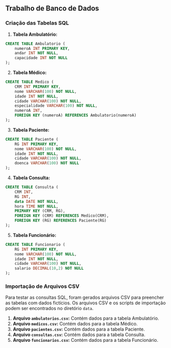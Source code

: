 ## Trabalho de Banco de Dados

### Criação das Tabelas SQL

1. **Tabela Ambulatório:**
   
```sql
CREATE TABLE Ambulatorio (
    numeroA INT PRIMARY KEY,
    andar INT NOT NULL,
    capacidade INT NOT NULL
);
```

2. **Tabela Médico:**
   
```sql
CREATE TABLE Medico (
    CRM INT PRIMARY KEY,
    nome VARCHAR(100) NOT NULL,
    idade INT NOT NULL,
    cidade VARCHAR(100) NOT NULL,
    especialidade VARCHAR(100) NOT NULL,
    numeroA INT,
    FOREIGN KEY (numeroA) REFERENCES Ambulatorio(numeroA)
);
```

3. **Tabela Paciente:**
   
```sql
CREATE TABLE Paciente (
    RG INT PRIMARY KEY,
    nome VARCHAR(100) NOT NULL,
    idade INT NOT NULL,
    cidade VARCHAR(100) NOT NULL,
    doenca VARCHAR(100) NOT NULL
);
```

4. **Tabela Consulta:**
   
```sql
CREATE TABLE Consulta (
    CRM INT,
    RG INT,
    data DATE NOT NULL,
    hora TIME NOT NULL,
    PRIMARY KEY (CRM, RG),
    FOREIGN KEY (CRM) REFERENCES Medico(CRM),
    FOREIGN KEY (RG) REFERENCES Paciente(RG)
);
```

5. **Tabela Funcionário:**
   
```sql
CREATE TABLE Funcionario (
    RG INT PRIMARY KEY,
    nome VARCHAR(100) NOT NULL,
    idade INT NOT NULL,
    cidade VARCHAR(100) NOT NULL,
    salario DECIMAL(10,2) NOT NULL
);
```

### Importação de Arquivos CSV

Para testar as consultas SQL, foram gerados arquivos CSV para preencher as tabelas com dados fictícios. Os arquivos CSV e os scripts de importação podem ser encontrados no diretório `data`.

1. **Arquivo `ambulatorios.csv`:** Contém dados para a tabela Ambulatório.
2. **Arquivo `medicos.csv`:** Contém dados para a tabela Médico.
3. **Arquivo `pacientes.csv`:** Contém dados para a tabela Paciente.
4. **Arquivo `consultas.csv`:** Contém dados para a tabela Consulta.
5. **Arquivo `funcionarios.csv`:** Contém dados para a tabela Funcionário.
